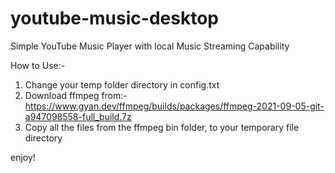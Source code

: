 # youtube-music-desktop
Simple YouTube Music Player with local Music Streaming Capability

How to Use:-
1) Change your temp folder directory in config.txt
2) Download ffmpeg from:- https://www.gyan.dev/ffmpeg/builds/packages/ffmpeg-2021-09-05-git-a947098558-full_build.7z
3) Copy all the files from the ffmpeg bin folder, to your temporary file directory

enjoy!
